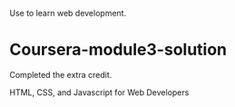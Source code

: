 Use to learn web development.

# Coursera-module3-solution
Completed the extra credit.

HTML, CSS, and Javascript for Web Developers

